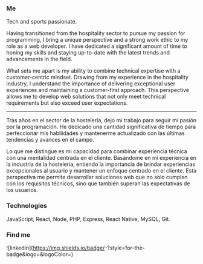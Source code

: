 ### Me 
Tech and sports passionate. 

Having transitioned from the hospitality sector to pursue my passion for programming, I bring a unique perspective and a strong work ethic to my role as a web developer. I have dedicated a significant amount of time to honing my skills and staying up-to-date with the latest trends and advancements in the field.

What sets me apart is my ability to combine technical expertise with a customer-centric mindset. Drawing from my experience in the hospitality industry, I understand the importance of delivering exceptional user experiences and maintaining a customer-first approach. This perspective allows me to develop web solutions that not only meet technical requirements but also exceed user expectations.

---


Tras años en el sector de la hostelería, dejo mi trabajo para seguir mi pasión por la programación. He dedicado una cantidad significativa de tiempo para perfeccionar mis habilidades y mantenerme actualizado con las últimas tendencias y avances en el campo.

Lo que me distingue es mi capacidad para combinar experiencia técnica con una mentalidad centrada en el cliente. Basándome en mi experiencia en la industria de la hostelería, entiendo la importancia de brindar experiencias excepcionales al usuario y mantener un enfoque centrado en el cliente. Esta perspectiva me permite desarrollar soluciones web que no solo cumplen con los requisitos técnicos, sino que también superan las expectativas de los usuarios.

### Technologies
JavaScript, React, Node, PHP, Express, React Native, MySQL, Git.


### Find me

![linkedin](https://img.shields.io/badge/<Badge Text>-<Background Color>?style=for-the-badge&logo=<Icon Name>&logoColor=<Logo Color>)


<!--
**Airammg/Airammg** is a ✨ _special_ ✨ repository because its `README.md` (this file) appears on your GitHub profile.

Here are some ideas to get you started:

- 🔭 I’m currently working on ...
- 🌱 I’m currently learning ...
- 👯 I’m looking to collaborate on ...
- 🤔 I’m looking for help with ...
- 💬 Ask me about ...
- 📫 How to reach me: ...
- 😄 Pronouns: ...
- ⚡ Fun fact: ...
-->
